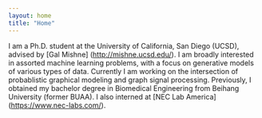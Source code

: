 ```yaml
---
layout: home
title: "Home"
---
```


I am a Ph.D. student at the University of California, San Diego (UCSD), advised by [Gal Mishne] (http://mishne.ucsd.edu/).
I am broadly interested in assorted machine learning problems, with a focus on generative models of various types of data.
Currently I am working on the intersection of probablistic graphical modeling and graph signal processing.
Previously, I obtained my bachelor degree in Biomedical Engineering from Beihang University (former BUAA).
I also interned at [NEC Lab America] (https://www.nec-labs.com/).
